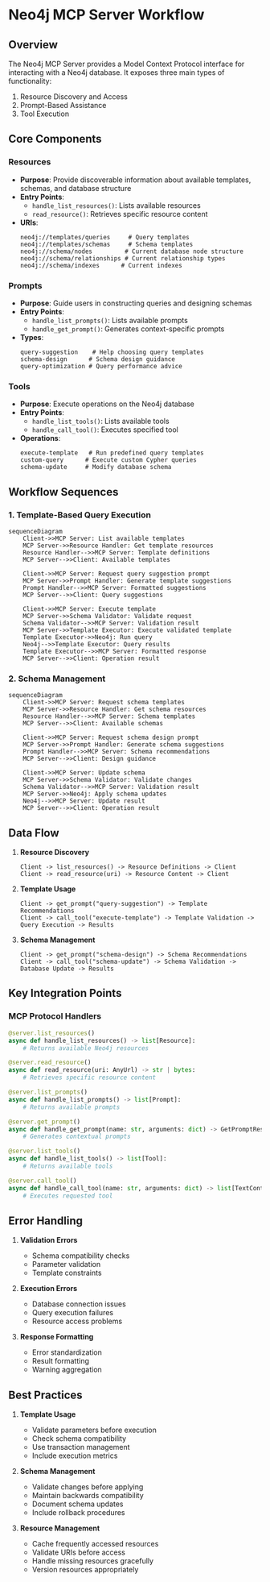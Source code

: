 # Neo4j MCP Server Workflow

## Overview

The Neo4j MCP Server provides a Model Context Protocol interface for interacting with a Neo4j database. It exposes three main types of functionality:
1. Resource Discovery and Access
2. Prompt-Based Assistance
3. Tool Execution

## Core Components

### Resources
- **Purpose**: Provide discoverable information about available templates, schemas, and database structure
- **Entry Points**: 
  - `handle_list_resources()`: Lists available resources
  - `read_resource()`: Retrieves specific resource content
- **URIs**:
  ```
  neo4j://templates/queries     # Query templates
  neo4j://templates/schemas     # Schema templates
  neo4j://schema/nodes         # Current database node structure
  neo4j://schema/relationships # Current relationship types
  neo4j://schema/indexes      # Current indexes
  ```

### Prompts
- **Purpose**: Guide users in constructing queries and designing schemas
- **Entry Points**:
  - `handle_list_prompts()`: Lists available prompts
  - `handle_get_prompt()`: Generates context-specific prompts
- **Types**:
  ```
  query-suggestion    # Help choosing query templates
  schema-design      # Schema design guidance
  query-optimization # Query performance advice
  ```

### Tools
- **Purpose**: Execute operations on the Neo4j database
- **Entry Points**:
  - `handle_list_tools()`: Lists available tools
  - `handle_call_tool()`: Executes specified tool
- **Operations**:
  ```
  execute-template   # Run predefined query templates
  custom-query      # Execute custom Cypher queries
  schema-update     # Modify database schema
  ```

## Workflow Sequences

### 1. Template-Based Query Execution

```mermaid
sequenceDiagram
    Client->>MCP Server: List available templates
    MCP Server->>Resource Handler: Get template resources
    Resource Handler-->>MCP Server: Template definitions
    MCP Server-->>Client: Available templates

    Client->>MCP Server: Request query suggestion prompt
    MCP Server->>Prompt Handler: Generate template suggestions
    Prompt Handler-->>MCP Server: Formatted suggestions
    MCP Server-->>Client: Query suggestions

    Client->>MCP Server: Execute template
    MCP Server->>Schema Validator: Validate request
    Schema Validator-->>MCP Server: Validation result
    MCP Server->>Template Executor: Execute validated template
    Template Executor->>Neo4j: Run query
    Neo4j-->>Template Executor: Query results
    Template Executor-->>MCP Server: Formatted response
    MCP Server-->>Client: Operation result
```

### 2. Schema Management

```mermaid
sequenceDiagram
    Client->>MCP Server: Request schema templates
    MCP Server->>Resource Handler: Get schema resources
    Resource Handler-->>MCP Server: Schema templates
    MCP Server-->>Client: Available schemas

    Client->>MCP Server: Request schema design prompt
    MCP Server->>Prompt Handler: Generate schema suggestions
    Prompt Handler-->>MCP Server: Schema recommendations
    MCP Server-->>Client: Design guidance

    Client->>MCP Server: Update schema
    MCP Server->>Schema Validator: Validate changes
    Schema Validator-->>MCP Server: Validation result
    MCP Server->>Neo4j: Apply schema updates
    Neo4j-->>MCP Server: Update result
    MCP Server-->>Client: Operation result
```

## Data Flow

1. **Resource Discovery**
   ```
   Client -> list_resources() -> Resource Definitions -> Client
   Client -> read_resource(uri) -> Resource Content -> Client
   ```

2. **Template Usage**
   ```
   Client -> get_prompt("query-suggestion") -> Template Recommendations
   Client -> call_tool("execute-template") -> Template Validation -> Query Execution -> Results
   ```

3. **Schema Management**
   ```
   Client -> get_prompt("schema-design") -> Schema Recommendations
   Client -> call_tool("schema-update") -> Schema Validation -> Database Update -> Results
   ```

## Key Integration Points

### MCP Protocol Handlers
```python
@server.list_resources()
async def handle_list_resources() -> list[Resource]:
    # Returns available Neo4j resources

@server.read_resource()
async def read_resource(uri: AnyUrl) -> str | bytes:
    # Retrieves specific resource content

@server.list_prompts()
async def handle_list_prompts() -> list[Prompt]:
    # Returns available prompts

@server.get_prompt()
async def handle_get_prompt(name: str, arguments: dict) -> GetPromptResult:
    # Generates contextual prompts

@server.list_tools()
async def handle_list_tools() -> list[Tool]:
    # Returns available tools

@server.call_tool()
async def handle_call_tool(name: str, arguments: dict) -> list[TextContent]:
    # Executes requested tool
```

## Error Handling

1. **Validation Errors**
   - Schema compatibility checks
   - Parameter validation
   - Template constraints

2. **Execution Errors**
   - Database connection issues
   - Query execution failures
   - Resource access problems

3. **Response Formatting**
   - Error standardization
   - Result formatting
   - Warning aggregation

## Best Practices

1. **Template Usage**
   - Validate parameters before execution
   - Check schema compatibility
   - Use transaction management
   - Include execution metrics

2. **Schema Management**
   - Validate changes before applying
   - Maintain backwards compatibility
   - Document schema updates
   - Include rollback procedures

3. **Resource Management**
   - Cache frequently accessed resources
   - Validate URIs before access
   - Handle missing resources gracefully
   - Version resources appropriately